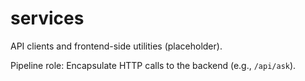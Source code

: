 # services

API clients and frontend-side utilities (placeholder).

Pipeline role: Encapsulate HTTP calls to the backend (e.g., `/api/ask`).